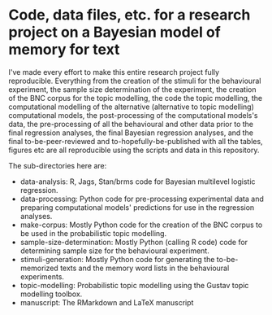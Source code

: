 # Code, data files, etc. for a research project on a Bayesian model of memory for text

I've made every effort to make this entire research project fully reproducible. Everything from the creation of the stimuli for the behavioural experiment, the sample size determination of the experiment, the creation of the BNC corpus for the topic modelling, the code the topic modelling, the computational modelling of the alternative (alternative to topic modelling) computational models, the post-processing of the computational models's data, the pre-processing of all the behavioural and other data prior to the final regression analyses, the final Bayesian regression analyses, and the final to-be-peer-reviewed and to-hopefully-be-published with all the tables, figures etc are all reproducible using the scripts and data in this repository.

The sub-directories here are:

* data-analysis: R, Jags, Stan/brms code for Bayesian multilevel logistic regression.
* data-processing: Python code for pre-processing experimental data and preparing computational models' predictions for use in the regression analyses.
* make-corpus: Mostly Python code for the creation of the BNC corpus to be used in the probabilistic topic modelling.
* sample-size-determination: Mostly Python (calling R code) code for determining sample size for the behavioural experiment.
* stimuli-generation: Mostly Python code for generating the to-be-memorized texts and the memory word lists in the behavioural experiments.
* topic-modelling: Probabilistic topic modelling using the Gustav topic modelling toolbox.
* manuscript: The RMarkdown and LaTeX manuscript 
